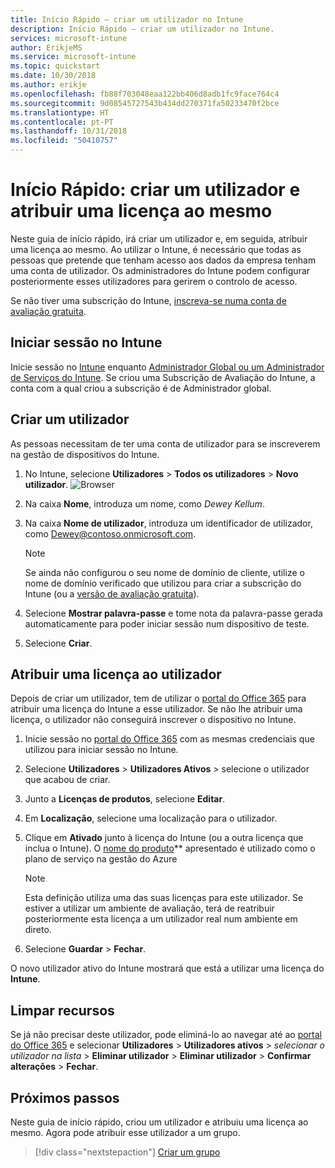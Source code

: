 ```yaml
---
title: Início Rápido – criar um utilizador no Intune
description: Início Rápido – criar um utilizador no Intune.
services: microsoft-intune
author: ErikjeMS
ms.service: microsoft-intune
ms.topic: quickstart
ms.date: 10/30/2018
ms.author: erikje
ms.openlocfilehash: fb88f703048eaa122bb406d8adb1fc9face764c4
ms.sourcegitcommit: 9d08545727543b434dd270371fa50233470f2bce
ms.translationtype: HT
ms.contentlocale: pt-PT
ms.lasthandoff: 10/31/2018
ms.locfileid: "50410757"
---
```

# <a name="quickstart-create-a-user-and-assign-a-license-to-it"></a>Início Rápido: criar um utilizador e atribuir uma licença ao mesmo

Neste guia de início rápido, irá criar um utilizador e, em seguida, atribuir uma licença ao mesmo. Ao utilizar o Intune, é necessário que todas as pessoas que pretende que tenham acesso aos dados da empresa tenham uma conta de utilizador. Os administradores do Intune podem configurar posteriormente esses utilizadores para gerirem o controlo de acesso.

Se não tiver uma subscrição do Intune, [inscreva-se numa conta de avaliação gratuita](free-trial-sign-up.md).

## <a name="sign-in-to-intune"></a>Iniciar sessão no Intune

Inicie sessão no [Intune](https://aka.ms/intuneportal) enquanto [Administrador Global ou um Administrador de Serviços do Intune](users-add.md#types-of-administrators). Se criou uma Subscrição de Avaliação do Intune, a conta com a qual criou a subscrição é de Administrador global.

## <a name="create-a-user"></a>Criar um utilizador

As pessoas necessitam de ter uma conta de utilizador para se inscreverem na gestão de dispositivos do Intune.

1. No Intune, selecione **Utilizadores** > **Todos os utilizadores** > **Novo utilizador**.
![Browser](media/quickstart-create-user/create-user.png)
2. Na caixa **Nome**, introduza um nome, como *Dewey Kellum*.
3. Na caixa **Nome de utilizador**, introduza um identificador de utilizador, como Dewey@contoso.onmicrosoft.com.

    > [!NOTE]
    > Se ainda não configurou o seu nome de domínio de cliente, utilize o nome de domínio verificado que utilizou para criar a subscrição do Intune (ou a [versão de avaliação gratuita](free-trial-sign-up.md#sign-up-for-a-microsoft-intune-free-trial)). 

4. Selecione **Mostrar palavra-passe** e tome nota da palavra-passe gerada automaticamente para poder iniciar sessão num dispositivo de teste.
5. Selecione **Criar**.

## <a name="assign-a-license-to-the-user"></a>Atribuir uma licença ao utilizador

Depois de criar um utilizador, tem de utilizar o [portal do Office 365](http://go.microsoft.com/fwlink/p/?LinkId=698854) para atribuir uma licença do Intune a esse utilizador. Se não lhe atribuir uma licença, o utilizador não conseguirá inscrever o dispositivo no Intune. 

1. Inicie sessão no [portal do Office 365](http://go.microsoft.com/fwlink/p/?LinkId=698854) com as mesmas credenciais que utilizou para iniciar sessão no Intune.
2. Selecione **Utilizadores** > **Utilizadores Ativos** > selecione o utilizador que acabou de criar.
3. Junto a **Licenças de produtos**, selecione **Editar**.
4. Em **Localização**, selecione uma localização para o utilizador.
5. Clique em **Ativado** junto à licença do Intune (ou a outra licença que inclua o Intune). O [nome do produto](https://docs.microsoft.com/azure/active-directory/users-groups-roles/licensing-service-plan-reference)** apresentado é utilizado como o plano de serviço na gestão do Azure 

   > [!NOTE]
   > Esta definição utiliza uma das suas licenças para este utilizador. Se estiver a utilizar um ambiente de avaliação, terá de reatribuir posteriormente esta licença a um utilizador real num ambiente em direto.
6. Selecione **Guardar** > **Fechar**.

O novo utilizador ativo do Intune mostrará que está a utilizar uma licença do **Intune**.

## <a name="clean-up-resources"></a>Limpar recursos

Se já não precisar deste utilizador, pode eliminá-lo ao navegar até ao [portal do Office 365](http://go.microsoft.com/fwlink/p/?LinkId=698854) e selecionar **Utilizadores** > **Utilizadores ativos** > *selecionar o utilizador na lista* > **Eliminar utilizador** > **Eliminar utilizador** > **Confirmar alterações** > **Fechar**.

## <a name="next-steps"></a>Próximos passos

Neste guia de início rápido, criou um utilizador e atribuiu uma licença ao mesmo. Agora pode atribuir esse utilizador a um grupo.

> [!div class="nextstepaction"]
> [Criar um grupo](quickstart-create-group.md)
